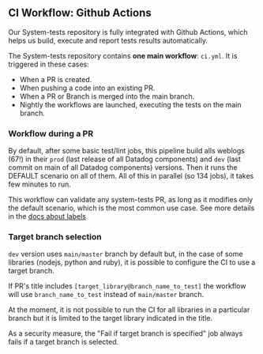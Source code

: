 ## CI Workflow: Github Actions

Our System-tests repository is fully integrated with Github Actions, which helps us build, execute and report tests results automatically.

The System-tests repository contains **one main workflow**: `ci.yml`. It is triggered in these cases:

- When a PR is created.
- When pushing a code into an existing PR.
- When a PR or Branch is merged into the main branch.
- Nightly the workflows are launched, executing the tests on the main branch.

### Workflow during a PR

By default, after some basic test/lint jobs, this pipeline build alls weblogs (67!) in their `prod` (last release of all Datadog components) and `dev` (last commit on main of all Datadog components) versions. Then it runs the DEFAULT scenario on all of them. All of this in parallel (so 134 jobs), it takes few minutes to run.

This workflow can validate any system-tests PR, as long as it modifies only the default scenario, which is the most common use case. See more details in the [docs about labels](./labels)

### Target branch selection
`dev` version uses `main/master` branch by default but, in the case of some libraries (nodejs, python and ruby), it is possible to configure the CI to use a target branch.

If PR's title includes `[target_library@branch_name_to_test]` the workflow will use `branch_name_to_test` instead of `main/master` branch.

At the moment, it is not possible to run the CI for all libraries in a particular branch but it is limited to the target library indicated in the title.

As a security measure, the "Fail if target branch is specified" job always fails if a target branch is selected.

